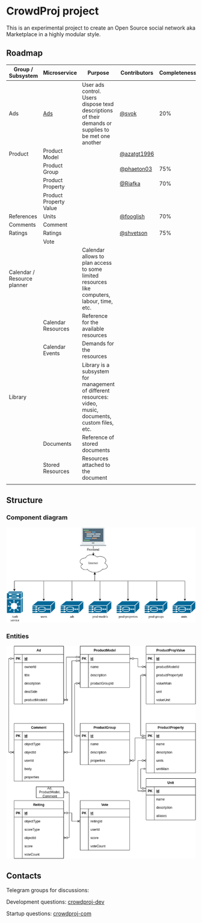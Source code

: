 # CrowdProj project

This is an experimental project to create an Open Source social network aka Marketplace in a highly modular style.

## Roadmap

| Group / Subsystem           | Microservice                                     | Purpose                                                                                                   | Contributors                               | Completeness | 
|-----------------------------|--------------------------------------------------|-----------------------------------------------------------------------------------------------------------|--------------------------------------------|--------------|
| Ads                         | [Ads](https://github.com/crowdproj/crowdproj-ad) | User ads control. Users dispose texd descriptions of their demands or supplies to be met one another      | [@svok](https://github.com/svok)           | 20%          |
| Product                     | Product Model                                    |                                                                                                           | [@azatgt1996](https://github.com/azatgt1996)                                           |              |
|                             | Product Group                                    |                                                                                                           | [@phaeton03](https://github.com/phaeton03) | 75%          |
|                             | Product Property                                 |                                                                                                           | [@Riafka](https://github.com/Riafka)       | 70%          |
|                             | Product Property Value                           |                                                                                                           |                                            |              |
| References                  | Units                                            |                                                                                                           | [@fooglish](https://github.com/fooglish)   | 70%          |
| Comments                    | Comment                                          |                                                                                                           |                                            |              |
| Ratings                     | Ratings                                          |                                                                                                           | [@shvetson](https://github.com/shvetson)   | 75%          |
|                             | Vote                                             |                                                                                                           |                                            |              |
| Calendar / Resource planner |                                                  | Calendar allows to plan access to some limited resources like computers, labour, time, etc.               |                                            |              |
|                             | Calendar Resources                               | Reference for the available resources                                                                     |                                            |              |
|                             | Calendar Events                                  | Demands for the resources                                                                                 |                                            |              |
| Library                     |                                                  | Library is a subsystem for management of different resources: video, music, documents, custom files, etc. |                                            |              |
|                             | Documents                                        | Reference of stored documents                                                                             |                                            |              |
|                             | Stored Resources                                 | Resources attached to the document                                                                        |                                            |              |
|                             |                                                  |                                                                                                           |                                            |              |


## Structure

### Component diagram
![Component diagram of the CrowdProj](imgs/crowdproj-components.drawio.png)

### Entities
![ER diagram of the CrowdProj](imgs/crowdproj-ER.drawio.png)

## Contacts

Telegram groups for discussions: 

Development questions: [crowdproj-dev](https://t.me/crowdproj_dev)

Startup questions: [crowdproj-com](https://t.me/crowdproj_com)
